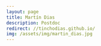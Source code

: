 ```yaml
---
layout: page
title: Martín Dias
description: Postdoc
redirect: //tinchodias.github.io/
img: /assets/img/martin_dias.jpg
---
```

